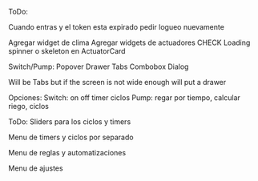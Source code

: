 ToDo:

Cuando entras y el token esta expirado pedir logueo nuevamente

Agregar widget de clima
Agregar widgets de actuadores CHECK
Loading spinner o skeleton en ActuatorCard

Switch/Pump:
Popover
Drawer
Tabs
Combobox
Dialog

Will be Tabs but if the screen is not wide enough will put a drawer

Opciones:
Switch: on off timer ciclos
Pump: regar por tiempo, calcular riego, ciclos

ToDo:
Sliders para los ciclos y timers

Menu de timers y ciclos por separado

Menu de reglas y automatizaciones

Menu de ajustes
